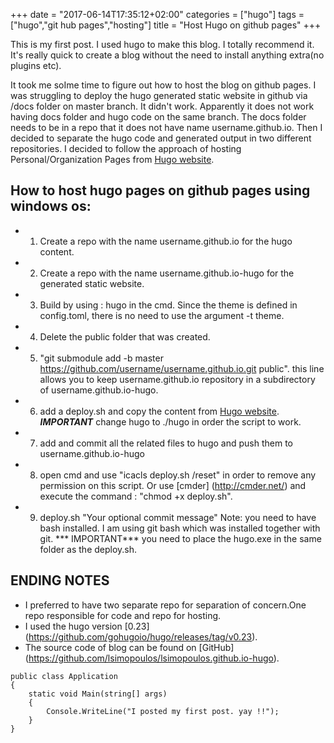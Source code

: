 +++
date = "2017-06-14T17:35:12+02:00"
categories = ["hugo"]
tags = ["hugo","git hub pages","hosting"]
title = "Host Hugo on github pages"
+++

This is my first post. I used hugo to make this blog. I totally recommend it. It's really quick to create a blog without the need to install anything extra(no plugins etc). 


It took me soIme time to figure out how to host the blog on github pages. I was struggling to deploy the hugo generated static website in github via /docs folder on master branch. It didn't work. Apparently it does not work having docs folder and hugo code on the same branch. The docs folder needs to be in a repo that it does not have name username.github.io.
Then I decided to separate the hugo code and generated output in two different repositories.  I decided to follow the approach of hosting Personal/Organization Pages from [Hugo website](https://gohugo.io/tutorials/github-pages-blog/).


How to host hugo pages on github pages using windows os:
-----------------

* 1. Create a repo with the name username.github.io for the hugo content. 
* 2. Create a repo with the name username.github.io-hugo for the generated static website.
* 3. Build by using :  hugo in the cmd.  Since the theme is defined in config.toml, there is no need to use the argument -t theme.
* 4. Delete the public folder that was created.
* 5. "git submodule add -b master https://github.com/username/username.github.io.git public".  this line allows you to keep username.github.io repository in a subdirectory of username.github.io-hugo.
* 6. add a deploy.sh and copy the content from [Hugo website](https://gohugo.io/tutorials/github-pages-blog/). ***IMPORTANT***  change  hugo to ./hugo in order the script to work.
* 7. add and commit all the related files to hugo and push them to username.github.io-hugo
* 8. open cmd and use "icacls deploy.sh /reset" in order to remove any permission on this script. Or use [cmder] (http://cmder.net/) and execute the command : "chmod +x deploy.sh".
* 9. deploy.sh "Your optional commit message" Note: you need to have bash installed. I am using git bash which was installed together with git. *** IMPORTANT*** you need to place the hugo.exe in the same folder as the deploy.sh.


ENDING NOTES
-----------------
* I preferred to have two separate repo for separation of concern.One repo responsible for code and repo for hosting.
* I used the hugo version [0.23] (https://github.com/gohugoio/hugo/releases/tag/v0.23).
* The source code of blog can be found on [GitHub] (https://github.com/lsimopoulos/lsimopoulos.github.io-hugo).


```
public class Application
{
	static void Main(string[] args)
	{
		Console.WriteLine("I posted my first post. yay !!");
	}
}
```